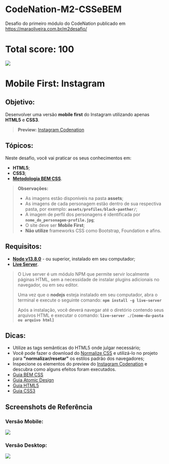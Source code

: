 # CodeNation-M2-CSSeBEM
Desafio do primeiro módulo do CodeNation publicado em https://maraoliveira.com.br/m2desafio/

# Total score: 100

![](http://maraoliveira.com.br/m2desafio/m2desafio.png)

# Mobile First: Instagram
  
## Objetivo:
Desenvolver uma versão **mobile first** do Instagram utilizando apenas **HTML5** e **CSS3**.

> **Preview:**
> [Instagram Codenation](https://aceleradev-react.netlify.com/aula-02/public)

## Tópicos:
Neste desafio, você vai praticar os seus conhecimentos em: 
- **HTML5**;
- **CSS3**;
- **[Metodologia BEM CSS](http://getbem.com/naming/)**.

> **Observações:**
> - As imagens estão disponíveis na pasta **assets**;
> - As imagens de cada personagem estão dentro de sua respectiva pasta, por exemplo: **`assets/profiles/black-panther/`**;
> - A imagem de perfil dos personagens é identificada por **`nome_do_personagem-profile.jpg`**;
> - O site deve ser **Mobile First**;
> - **Não utilize** frameworks CSS como Bootstrap, Foundation e afins.

## Requisitos:
* **[Node v13.8.0](https://nodejs.org/en/)** - ou superior, instalado em seu computador;
* **[Live Server](https://www.npmjs.com/package/live-server)**.
​  
> O Live server é um módulo NPM que permite servir localmente páginas HTML, sem a necessidade de instalar plugins adicionais no navegador, ou em seu editor.
> 
> Uma vez que o **nodejs** esteja instalado em seu computador, abra o terminal e execute o seguinte comando:
> **`npm install -g live-server`**  
> 
> Após a instalação, você deverá navegar até o diretório contendo seus arquivos HTML e executar o comando:
> **`live-server ./[nome-da-pasta ou arquivo html]`**


## Dicas:
* Utilize as tags semânticas do HTML5 onde julgar necessário;
* Você pode fazer o download do [Normalize CSS](https://necolas.github.io/normalize.css/) e utilizá-lo no projeto para **"normalizar/resetar"** os estilos padrão dos navegadores;
* Inspecione os elementos do preview do [Instagram Codenation](https://aceleradev-react.netlify.com/aula-02/public/) e descubra como alguns efeitos foram executados.
* [Guia BEM CSS](http://getbem.com/naming/)
* [Guia Atomic Design](https://bradfrost.com/blog/post/atomic-web-design/)
* [Guia HTML5](https://www.w3c.br/pub/Cursos/CursoHTML5/html5-web.pdf)
* [Guia CSS3](https://www.w3c.br/pub/Materiais/PublicacoesW3C/guia-css-w3cbr.pdf)

## Screenshots de Referência
### Versão Mobile:
![](https://codenation-challenges.s3-us-west-1.amazonaws.com/react-12/screenshot-aula-02-mobile.jpg)

### Versão Desktop:
![](https://codenation-challenges.s3-us-west-1.amazonaws.com/react-12/screenshot-aula-02-desktop.jpg)
